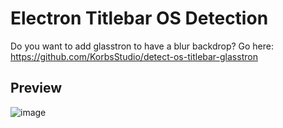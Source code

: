 # Electron Titlebar OS Detection
Do you want to add glasstron to have a blur backdrop? Go here: https://github.com/KorbsStudio/detect-os-titlebar-glasstron
## Preview
![image](https://i.imgur.com/a5kdGWG.png)
